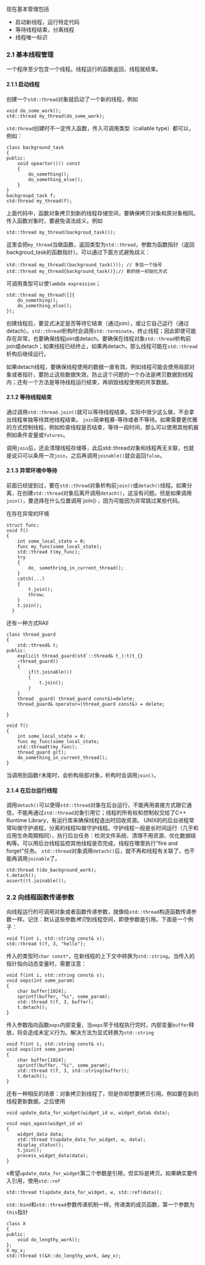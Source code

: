 现在基本管理包括
* 启动新线程，运行特定代码
* 等待线程结束，分离线程
* 线程唯一标识

### 2.1 基本线程管理
一个程序至少包含一个线程。线程运行的函数返回，线程就结束。

#### 2.1.1 启动线程
创建一个`std::thread`对象就启动了一个新的线程，例如
```
void do_some_work();
std::thread my_thread(do_some_work);
```

`std:thread`创建时不一定传入函数，传入可调用类型（callable type）都可以，例如：
```
class background_task
{
public:
	void opeartor()() const
    {
    	do_something();
        do_something_else();
    }
}
backgroupd_task f;
std:thread my_thread(f);
```
上面代码中，函数对象拷贝到新的线程存储空间，要确保拷贝对象和原对象相同。
传入函数对象时，要避免语法歧义，例如
```
std::thread my_thread(backgroud_task());
```
这里会把`my_thread`当做函数，返回类型为`std::thread`，参数为函数指针（返回backgroud_task的函数指针）。可以通过下面方式避免歧义：
```
std::thread my_thread((background_task())); // 多加一个括号
std::thread my_thread{background_task()};// 新的统一初始化方式
```

可调用类型可以使`lambda expression`；
```
std::thread my_thread([]{
	do_something();
    do_something_else();
});
```
创建线程后，要显式决定是否等待它结束（通过join），或让它自己运行（通过detach）。`std::thread`析构时会调用`std::terminate`，终止线程；因此即使可能存在异常，也要确保线程join或detach。要确保在线程对象`std::thread`析构前join或detach；如果线程已经终止，如果再detach，那么线程可能在`std::thread`析构后继续运行。

如果detach线程，要确保线程使用的数据一直有效。例如线程可能会使用局部对象或者指针，要防止这些数据失效。防止这个问题的一个办法是拷贝数据到线程内；还有一个方法是等待线程运行结束，再销毁线程使用的共享数据。

#### 2.1.2 等待线程结束
通过调用`std::thread.join()`就可以等待线程结束。实际中很少这么做，不会拿出线程单独等待其他线程结束。
`join`简单粗暴-等待或者不等待。如果需要更优雅的方式控制线程，例如检查线程是否结束，等待一段时间，那么可以使用其他机器例如条件变量或`futures`。

调用`join`后，还会清理线程存储等，此后std::thread对象和线程再无关联，也就是说只可以条用一次`join`，之后再调用`joinable()`就会返回`false`。

#### 2.1.3 异常环境中等待
前面已经提到过，要在`std::thread`对象析构前`join()`或`detach()`线程。如果分离，在创建`std::thread`对象后离开调用`detach()`，这没有问题。但是如果调用`join()`，要选择在什么位置调用`join()·，因为可能因为异常跳过某些代码。

在存在异常的环境
```
struct func;
void f()
{
	int some_local_state = 0;
    func my_func(some_local_state);
    std::thread t(my_func);
    try
    {
    	do_	somethring_in_current_thread();
	}
    catch(...)
    {
    	t.join();
        throw;
    }
    t.join();
  }
```
还有一种方式RAII
```
class thread_guard
{
	std::thread& t;
public:
	explicit thread_guard(std`::thread& t_):t(t_{}
    ~thread_guard()
    {
    	if(t.joinable())
        {
        	t.join();
        }
    }
    thread _guard( thread_guard const&)=delete;
    thread_guard& operator=(thread_guard const&) = delete;
    
}

void f()
{
	int some_local_state = 0;
    func my_func(some_local_state;
    std::threadt(my_func);
    thread_guard g(t);
    do_something_in_current_thread();
}
```

当调用到函数`f`末尾时，会析构局部对象，析构时会调用`join()`。

#### 2.1.4 在后台运行线程
调用`detach()`可以使得`std::thread`对象在后台运行，不能再用直接方式跟它通信，不能再通过`std::thread`对象引用它；线程的所有权和控制权交给了C++ Runtime Library，有运行库来确保线程退出时回收资源。
UNIX的的后台进程常常叫做守护进程，分离的线程叫做守护线程。守护线程一般是长时间运行（几乎和应用生命周期相同），执行后台任务：检测文件系统、清理不用资源、优化数据结构等。可以用后台线程监控其他线程是否完成，线程在哪里执行"fire and forget"任务。
`std::thread`对象调用`detach()`后，就不再和线程有关联了，也不能再调用`joinable`了。
```
std:thread t(do_background_work);
t.detach();
assert(!t.joinable());
```

### 2.2 向线程函数传递参数
向线程运行的可调用对象或者函数传递参数，就像给`std::thread`构造函数传递参数一样。记住：默认这些参数*拷贝*到线程空间，即使参数是引用。下面是一个例子：
```
void f(int i, std::string const& s);
std::thread t(f, 3, "hello");
```
传入的类型时`char const*`，在新线程的上下文中转换为`std::string`。当传入的指针指向动态变量时，需要注意：
```
void f(int i, std::string const& s);
void oops(int some_param)
{
	char buffer[1024];
    sprintf(buffer, "%i", some_param);
    std::thread t(f, 3, buffer);
    t.detach();
}
```
传入参数指向函数`oops`内部变量，当`oops`早于线程执行完时，内部变量`buffer`释放，将会造成未定义行为。解决方法为显式转换为`std::string`
```
void f(int i, std::string const& s);
void oops(int some_param)
{
	char buffer[1024];
    sprintf(buffer, "%i", some_param);
    std::thread t(f, 3, std::string(buffer));
    t.detach();
}
```

还有一种相反的场景：对象拷贝到线程了，但是你却想要拷贝引用。例如要在新的线程更新数据，之后使用
```
void update_data_for_widget(widget_id w, widget_data& data);

void oops_again(widget_id w)
{
	widget_data data;
    std::thread t(update_data_for_widget, w, data);
    display_status();
    t.join();
    process_widget_data(data);
}
```
x希望`update_data_for_widget`第二个参数是引用，但实际是拷贝。如果确实要传入引用，使用`std::ref`
```
std::thread t(update_data_for_widget, w, std::ref(data));
```

`std::bind`和`std::thread`参数传递机制一样。传递类的成员函数，第一个参数为`this`指针
```
class X
{
public:
	void do_lengthy_work();
};
X my_x;
std::thread t(&X::do_lengthy_work, &my_x);
```

